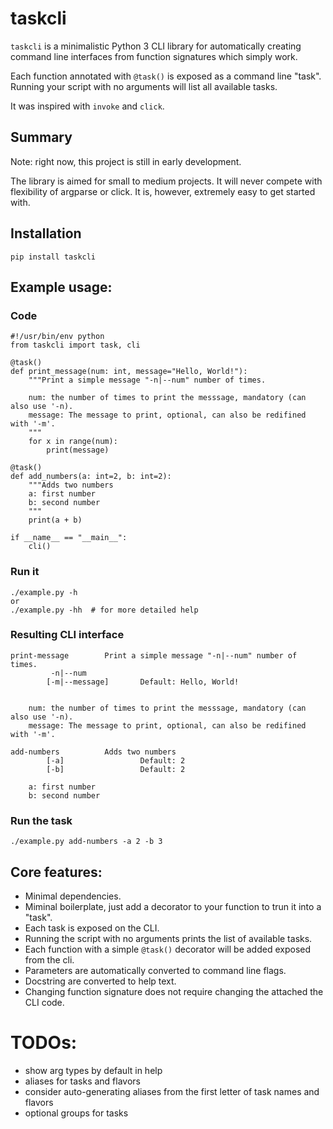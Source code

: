# taskcli

`taskcli` is a minimalistic Python 3 CLI library for automatically
creating command line interfaces from function signatures which simply work.

Each function annotated with `@task()` is exposed as a command line "task".
Running your script with no arguments will list all available tasks.

It was inspired with `invoke` and `click`.

## Summary
Note: right now, this project is still in early development.

The library is aimed for small to medium projects.
It will never compete with flexibility of argparse or click.
It is, however, extremely easy to get started with.

## Installation

```
pip install taskcli
```

## Example usage:
### Code
```
#!/usr/bin/env python
from taskcli import task, cli

@task()
def print_message(num: int, message="Hello, World!"):
    """Print a simple message "-n|--num" number of times.

    num: the number of times to print the messsage, mandatory (can also use '-n).
    message: The message to print, optional, can also be redifined with '-m'.
    """
    for x in range(num):
        print(message)

@task()
def add_numbers(a: int=2, b: int=2):
    """Adds two numbers
    a: first number
    b: second number
    """
    print(a + b)

if __name__ == "__main__":
    cli()

```
### Run it
    ./example.py -h
    or
    ./example.py -hh  # for more detailed help

### Resulting CLI interface
```
print-message        Print a simple message "-n|--num" number of times.
         -n|--num
        [-m|--message]       Default: Hello, World!


    num: the number of times to print the messsage, mandatory (can also use '-n).
    message: The message to print, optional, can also be redifined with '-m'.

add-numbers          Adds two numbers
        [-a]                 Default: 2
        [-b]                 Default: 2

    a: first number
    b: second number
```

### Run the task
```
./example.py add-numbers -a 2 -b 3
```

## Core features:
- Minimal dependencies.
- Miminal boilerplate, just add a decorator to your function to trun it into a "task".
- Each task is exposed on the CLI.
- Running the script with no arguments prints the list of available tasks.
- Each function with a simple `@task()` decorator will be added exposed from the cli.
- Parameters are automatically converted to command line flags.
- Docstring are converted to help text.
- Changing function signature does not require changing the attached the CLI code.



# TODOs:
- show arg types by default in help
- aliases for tasks and flavors
- consider auto-generating aliases from the first letter of task names and flavors
- optional groups for tasks
